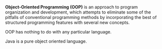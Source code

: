 **Object-Oriented Programming (OOP)** is an approach to program organization and development, which attempts to eliminate some of the pitfalls of conventional programming methods by incorporating the best of structured programming features with several new concepts.

OOP has nothing to do with any particular language.

Java is a pure object oriented language.